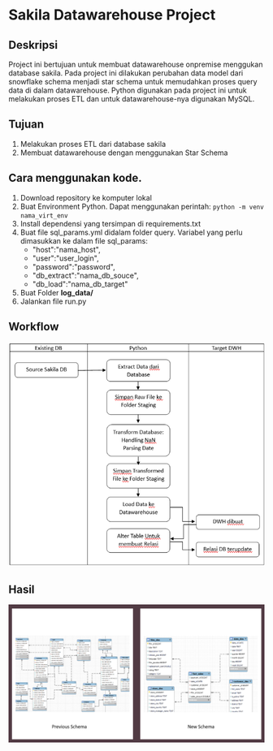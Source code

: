 # Sakila Datawarehouse Project
## Deskripsi
Project ini bertujuan untuk membuat datawarehouse  onpremise menggukan database sakila. Pada project ini dilakukan perubahan data model dari snowflake schema menjadi star schema untuk memudahkan proses query data di dalam datawarehouse. Python digunakan pada project ini untuk melakukan proses ETL dan untuk datawarehouse-nya digunakan MySQL.

## Tujuan
1.	Melakukan proses ETL dari database sakila
2.	Membuat datawarehouse dengan menggunakan Star Schema

## Cara menggunakan kode.
1. Download repository ke komputer lokal
2. Buat Environment Python. Dapat menggunakan perintah:
    `python -m venv nama_virt_env`
3. Install dependensi yang tersimpan di requirements.txt
4. Buat file sql_params.yml didalam folder query. Variabel yang perlu dimasukkan ke dalam file sql_params:
    - "host":"nama_host",
    - "user":"user_login",
    - "password":"password",
    - "db_extract":"nama_db_souce",
    - "db_load":"nama_db_target"
5. Buat Folder **log_data/**
6. Jalankan file run.py

## Workflow
![alt text](https://github.com/Muhammadfaizaladdi/Sakila-DWH/blob/main/pictures/workflow.png?raw=true)
## Hasil
![alt text](https://github.com/Muhammadfaizaladdi/Sakila-DWH/blob/main/pictures/DB%20Schema.png?raw=true)
